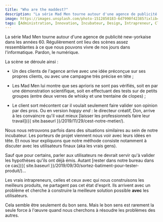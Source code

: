 ```yaml
---
title: "Who are the maddest?"
description: "La série Mad Men tourne autour d'une agence de publicité new-yorkaise dans les années 60. Régulièrement ont lieu des scènes assez ressemblantes à ce que nous pouvons vivre de nos jours dans l'informatique, pardon le numérique."
image: https://images.unsplash.com/photo-1512850183-6d7990f42385?ixlib=rb-1.2.1&ixid=eyJhcHBfaWQiOjEyMDd9&auto=format&fit=crop&w=1200&q=80
tags: [Administration, Innovation, Incubateur, Design, Intrapreneur, Client]
---
```


La série Mad Men tourne autour d'une agence de publicité new-yorkaise dans les années 60. Régulièrement ont lieu des scènes assez ressemblantes à ce que nous pouvons vivre de nos jours dans l'informatique. Pardon, le numérique.

La scène se déroule ainsi :

- Un des clients de l'agence arrive avec une idée préconçue sur ses propres clients, ou avec une campagne très précise en tête ;

- Les Mad Men lui montre que ses aprioris ne sont pas vérifiés, soit en par une démonstration scientifique, soit en effectuant des tests sur de petits groupes (entre deux verres de whisky et une trentaine de clopes) ;

- Le client sort mécontent car il voulait seulement faire valider son opinion par des pros. Ou en version _happy end_ : le directeur créatif, Don, arrive à les convaincre qu'il vaut mieux [laisser les professionnels faire leur travail]({{ site.baseurl }}/2019/11/29/cest-notre-metier/).

Nous nous retrouvons parfois dans des situations similaires au sein de notre incubateur. Les porteurs de projet viennent nous voir avec leurs idées en tête. Et nous leur expliquons que notre méthode consiste notamment à discuter avec les utilisateurs finaux (aka les vrais gens).

Sauf que pour certains, parler aux utilisateurs ne devrait servir qu'à valider les hypothèses qu'ils ont déjà émis. Autant [rester dans notre bureau dans ce cas]({{ site.baseurl }}/2019/09/30/sortez-batiment-pour-tester-produit/)…

Les vrais intrapreneurs, celles et ceux avec qui nous construisons les meilleurs produits, ne partagent pas cet état d'esprit. Ils arrivent avec un problème et cherche à construire la meilleure solution possible **avec** les utilisateurs.

Cela semble être seulement du bon sens. Mais le bon sens est rarement la seule force à l'œuvre quand nous cherchons à résoudre les problèmes des autres.

